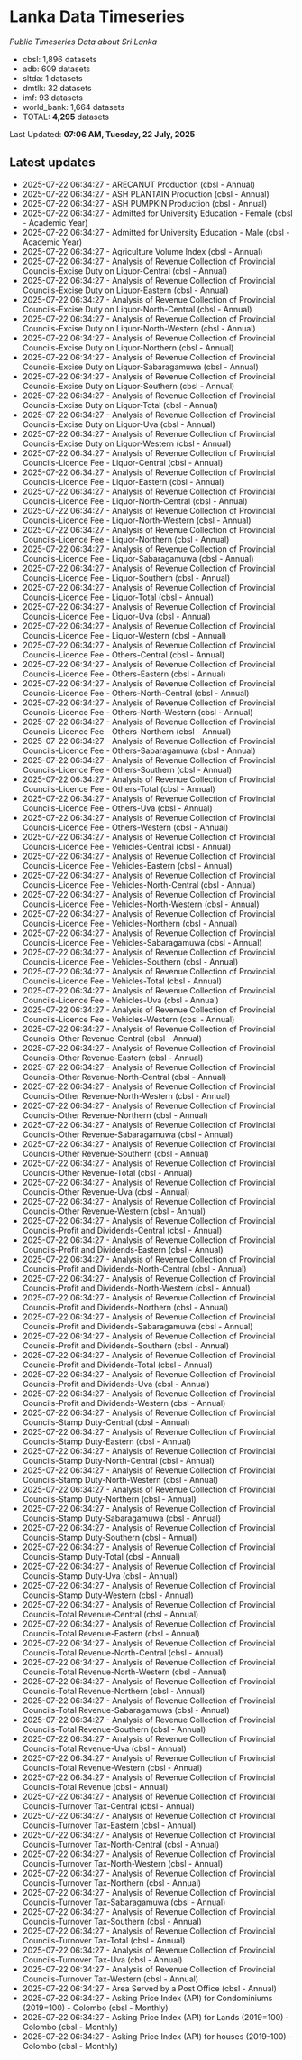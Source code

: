 # Lanka Data Timeseries
*Public Timeseries Data about Sri Lanka*

* cbsl: 1,896 datasets
* adb: 609 datasets
* sltda: 1 datasets
* dmtlk: 32 datasets
* imf: 93 datasets
* world_bank: 1,664 datasets
* TOTAL: **4,295** datasets

Last Updated: **07:06 AM, Tuesday, 22 July, 2025**

## Latest updates

* 2025-07-22 06:34:27 - ARECANUT Production (cbsl - Annual)
* 2025-07-22 06:34:27 - ASH PLANTAIN Production (cbsl - Annual)
* 2025-07-22 06:34:27 - ASH PUMPKIN Production (cbsl - Annual)
* 2025-07-22 06:34:27 - Admitted for University Education - Female (cbsl - Academic Year)
* 2025-07-22 06:34:27 - Admitted for University Education - Male (cbsl - Academic Year)
* 2025-07-22 06:34:27 - Agriculture Volume Index (cbsl - Annual)
* 2025-07-22 06:34:27 - Analysis of Revenue Collection of Provincial Councils-Excise Duty on Liquor-Central (cbsl - Annual)
* 2025-07-22 06:34:27 - Analysis of Revenue Collection of Provincial Councils-Excise Duty on Liquor-Eastern (cbsl - Annual)
* 2025-07-22 06:34:27 - Analysis of Revenue Collection of Provincial Councils-Excise Duty on Liquor-North-Central (cbsl - Annual)
* 2025-07-22 06:34:27 - Analysis of Revenue Collection of Provincial Councils-Excise Duty on Liquor-North-Western (cbsl - Annual)
* 2025-07-22 06:34:27 - Analysis of Revenue Collection of Provincial Councils-Excise Duty on Liquor-Northern (cbsl - Annual)
* 2025-07-22 06:34:27 - Analysis of Revenue Collection of Provincial Councils-Excise Duty on Liquor-Sabaragamuwa (cbsl - Annual)
* 2025-07-22 06:34:27 - Analysis of Revenue Collection of Provincial Councils-Excise Duty on Liquor-Southern (cbsl - Annual)
* 2025-07-22 06:34:27 - Analysis of Revenue Collection of Provincial Councils-Excise Duty on Liquor-Total (cbsl - Annual)
* 2025-07-22 06:34:27 - Analysis of Revenue Collection of Provincial Councils-Excise Duty on Liquor-Uva (cbsl - Annual)
* 2025-07-22 06:34:27 - Analysis of Revenue Collection of Provincial Councils-Excise Duty on Liquor-Western (cbsl - Annual)
* 2025-07-22 06:34:27 - Analysis of Revenue Collection of Provincial Councils-Licence Fee - Liquor-Central (cbsl - Annual)
* 2025-07-22 06:34:27 - Analysis of Revenue Collection of Provincial Councils-Licence Fee - Liquor-Eastern (cbsl - Annual)
* 2025-07-22 06:34:27 - Analysis of Revenue Collection of Provincial Councils-Licence Fee - Liquor-North-Central (cbsl - Annual)
* 2025-07-22 06:34:27 - Analysis of Revenue Collection of Provincial Councils-Licence Fee - Liquor-North-Western (cbsl - Annual)
* 2025-07-22 06:34:27 - Analysis of Revenue Collection of Provincial Councils-Licence Fee - Liquor-Northern (cbsl - Annual)
* 2025-07-22 06:34:27 - Analysis of Revenue Collection of Provincial Councils-Licence Fee - Liquor-Sabaragamuwa (cbsl - Annual)
* 2025-07-22 06:34:27 - Analysis of Revenue Collection of Provincial Councils-Licence Fee - Liquor-Southern (cbsl - Annual)
* 2025-07-22 06:34:27 - Analysis of Revenue Collection of Provincial Councils-Licence Fee - Liquor-Total (cbsl - Annual)
* 2025-07-22 06:34:27 - Analysis of Revenue Collection of Provincial Councils-Licence Fee - Liquor-Uva (cbsl - Annual)
* 2025-07-22 06:34:27 - Analysis of Revenue Collection of Provincial Councils-Licence Fee - Liquor-Western (cbsl - Annual)
* 2025-07-22 06:34:27 - Analysis of Revenue Collection of Provincial Councils-Licence Fee - Others-Central (cbsl - Annual)
* 2025-07-22 06:34:27 - Analysis of Revenue Collection of Provincial Councils-Licence Fee - Others-Eastern (cbsl - Annual)
* 2025-07-22 06:34:27 - Analysis of Revenue Collection of Provincial Councils-Licence Fee - Others-North-Central (cbsl - Annual)
* 2025-07-22 06:34:27 - Analysis of Revenue Collection of Provincial Councils-Licence Fee - Others-North-Western (cbsl - Annual)
* 2025-07-22 06:34:27 - Analysis of Revenue Collection of Provincial Councils-Licence Fee - Others-Northern (cbsl - Annual)
* 2025-07-22 06:34:27 - Analysis of Revenue Collection of Provincial Councils-Licence Fee - Others-Sabaragamuwa (cbsl - Annual)
* 2025-07-22 06:34:27 - Analysis of Revenue Collection of Provincial Councils-Licence Fee - Others-Southern (cbsl - Annual)
* 2025-07-22 06:34:27 - Analysis of Revenue Collection of Provincial Councils-Licence Fee - Others-Total (cbsl - Annual)
* 2025-07-22 06:34:27 - Analysis of Revenue Collection of Provincial Councils-Licence Fee - Others-Uva (cbsl - Annual)
* 2025-07-22 06:34:27 - Analysis of Revenue Collection of Provincial Councils-Licence Fee - Others-Western (cbsl - Annual)
* 2025-07-22 06:34:27 - Analysis of Revenue Collection of Provincial Councils-Licence Fee - Vehicles-Central (cbsl - Annual)
* 2025-07-22 06:34:27 - Analysis of Revenue Collection of Provincial Councils-Licence Fee - Vehicles-Eastern (cbsl - Annual)
* 2025-07-22 06:34:27 - Analysis of Revenue Collection of Provincial Councils-Licence Fee - Vehicles-North-Central (cbsl - Annual)
* 2025-07-22 06:34:27 - Analysis of Revenue Collection of Provincial Councils-Licence Fee - Vehicles-North-Western (cbsl - Annual)
* 2025-07-22 06:34:27 - Analysis of Revenue Collection of Provincial Councils-Licence Fee - Vehicles-Northern (cbsl - Annual)
* 2025-07-22 06:34:27 - Analysis of Revenue Collection of Provincial Councils-Licence Fee - Vehicles-Sabaragamuwa (cbsl - Annual)
* 2025-07-22 06:34:27 - Analysis of Revenue Collection of Provincial Councils-Licence Fee - Vehicles-Southern (cbsl - Annual)
* 2025-07-22 06:34:27 - Analysis of Revenue Collection of Provincial Councils-Licence Fee - Vehicles-Total (cbsl - Annual)
* 2025-07-22 06:34:27 - Analysis of Revenue Collection of Provincial Councils-Licence Fee - Vehicles-Uva (cbsl - Annual)
* 2025-07-22 06:34:27 - Analysis of Revenue Collection of Provincial Councils-Licence Fee - Vehicles-Western (cbsl - Annual)
* 2025-07-22 06:34:27 - Analysis of Revenue Collection of Provincial Councils-Other Revenue-Central (cbsl - Annual)
* 2025-07-22 06:34:27 - Analysis of Revenue Collection of Provincial Councils-Other Revenue-Eastern (cbsl - Annual)
* 2025-07-22 06:34:27 - Analysis of Revenue Collection of Provincial Councils-Other Revenue-North-Central (cbsl - Annual)
* 2025-07-22 06:34:27 - Analysis of Revenue Collection of Provincial Councils-Other Revenue-North-Western (cbsl - Annual)
* 2025-07-22 06:34:27 - Analysis of Revenue Collection of Provincial Councils-Other Revenue-Northern (cbsl - Annual)
* 2025-07-22 06:34:27 - Analysis of Revenue Collection of Provincial Councils-Other Revenue-Sabaragamuwa (cbsl - Annual)
* 2025-07-22 06:34:27 - Analysis of Revenue Collection of Provincial Councils-Other Revenue-Southern (cbsl - Annual)
* 2025-07-22 06:34:27 - Analysis of Revenue Collection of Provincial Councils-Other Revenue-Total (cbsl - Annual)
* 2025-07-22 06:34:27 - Analysis of Revenue Collection of Provincial Councils-Other Revenue-Uva (cbsl - Annual)
* 2025-07-22 06:34:27 - Analysis of Revenue Collection of Provincial Councils-Other Revenue-Western (cbsl - Annual)
* 2025-07-22 06:34:27 - Analysis of Revenue Collection of Provincial Councils-Profit and Dividends-Central (cbsl - Annual)
* 2025-07-22 06:34:27 - Analysis of Revenue Collection of Provincial Councils-Profit and Dividends-Eastern (cbsl - Annual)
* 2025-07-22 06:34:27 - Analysis of Revenue Collection of Provincial Councils-Profit and Dividends-North-Central (cbsl - Annual)
* 2025-07-22 06:34:27 - Analysis of Revenue Collection of Provincial Councils-Profit and Dividends-North-Western (cbsl - Annual)
* 2025-07-22 06:34:27 - Analysis of Revenue Collection of Provincial Councils-Profit and Dividends-Northern (cbsl - Annual)
* 2025-07-22 06:34:27 - Analysis of Revenue Collection of Provincial Councils-Profit and Dividends-Sabaragamuwa (cbsl - Annual)
* 2025-07-22 06:34:27 - Analysis of Revenue Collection of Provincial Councils-Profit and Dividends-Southern (cbsl - Annual)
* 2025-07-22 06:34:27 - Analysis of Revenue Collection of Provincial Councils-Profit and Dividends-Total (cbsl - Annual)
* 2025-07-22 06:34:27 - Analysis of Revenue Collection of Provincial Councils-Profit and Dividends-Uva (cbsl - Annual)
* 2025-07-22 06:34:27 - Analysis of Revenue Collection of Provincial Councils-Profit and Dividends-Western (cbsl - Annual)
* 2025-07-22 06:34:27 - Analysis of Revenue Collection of Provincial Councils-Stamp Duty-Central (cbsl - Annual)
* 2025-07-22 06:34:27 - Analysis of Revenue Collection of Provincial Councils-Stamp Duty-Eastern (cbsl - Annual)
* 2025-07-22 06:34:27 - Analysis of Revenue Collection of Provincial Councils-Stamp Duty-North-Central (cbsl - Annual)
* 2025-07-22 06:34:27 - Analysis of Revenue Collection of Provincial Councils-Stamp Duty-North-Western (cbsl - Annual)
* 2025-07-22 06:34:27 - Analysis of Revenue Collection of Provincial Councils-Stamp Duty-Northern (cbsl - Annual)
* 2025-07-22 06:34:27 - Analysis of Revenue Collection of Provincial Councils-Stamp Duty-Sabaragamuwa (cbsl - Annual)
* 2025-07-22 06:34:27 - Analysis of Revenue Collection of Provincial Councils-Stamp Duty-Southern (cbsl - Annual)
* 2025-07-22 06:34:27 - Analysis of Revenue Collection of Provincial Councils-Stamp Duty-Total (cbsl - Annual)
* 2025-07-22 06:34:27 - Analysis of Revenue Collection of Provincial Councils-Stamp Duty-Uva (cbsl - Annual)
* 2025-07-22 06:34:27 - Analysis of Revenue Collection of Provincial Councils-Stamp Duty-Western (cbsl - Annual)
* 2025-07-22 06:34:27 - Analysis of Revenue Collection of Provincial Councils-Total Revenue-Central (cbsl - Annual)
* 2025-07-22 06:34:27 - Analysis of Revenue Collection of Provincial Councils-Total Revenue-Eastern (cbsl - Annual)
* 2025-07-22 06:34:27 - Analysis of Revenue Collection of Provincial Councils-Total Revenue-North-Central (cbsl - Annual)
* 2025-07-22 06:34:27 - Analysis of Revenue Collection of Provincial Councils-Total Revenue-North-Western (cbsl - Annual)
* 2025-07-22 06:34:27 - Analysis of Revenue Collection of Provincial Councils-Total Revenue-Northern (cbsl - Annual)
* 2025-07-22 06:34:27 - Analysis of Revenue Collection of Provincial Councils-Total Revenue-Sabaragamuwa (cbsl - Annual)
* 2025-07-22 06:34:27 - Analysis of Revenue Collection of Provincial Councils-Total Revenue-Southern (cbsl - Annual)
* 2025-07-22 06:34:27 - Analysis of Revenue Collection of Provincial Councils-Total Revenue-Uva (cbsl - Annual)
* 2025-07-22 06:34:27 - Analysis of Revenue Collection of Provincial Councils-Total Revenue-Western (cbsl - Annual)
* 2025-07-22 06:34:27 - Analysis of Revenue Collection of Provincial Councils-Total Revenue (cbsl - Annual)
* 2025-07-22 06:34:27 - Analysis of Revenue Collection of Provincial Councils-Turnover Tax-Central (cbsl - Annual)
* 2025-07-22 06:34:27 - Analysis of Revenue Collection of Provincial Councils-Turnover Tax-Eastern (cbsl - Annual)
* 2025-07-22 06:34:27 - Analysis of Revenue Collection of Provincial Councils-Turnover Tax-North-Central (cbsl - Annual)
* 2025-07-22 06:34:27 - Analysis of Revenue Collection of Provincial Councils-Turnover Tax-North-Western (cbsl - Annual)
* 2025-07-22 06:34:27 - Analysis of Revenue Collection of Provincial Councils-Turnover Tax-Northern (cbsl - Annual)
* 2025-07-22 06:34:27 - Analysis of Revenue Collection of Provincial Councils-Turnover Tax-Sabaragamuwa (cbsl - Annual)
* 2025-07-22 06:34:27 - Analysis of Revenue Collection of Provincial Councils-Turnover Tax-Southern (cbsl - Annual)
* 2025-07-22 06:34:27 - Analysis of Revenue Collection of Provincial Councils-Turnover Tax-Total (cbsl - Annual)
* 2025-07-22 06:34:27 - Analysis of Revenue Collection of Provincial Councils-Turnover Tax-Uva (cbsl - Annual)
* 2025-07-22 06:34:27 - Analysis of Revenue Collection of Provincial Councils-Turnover Tax-Western (cbsl - Annual)
* 2025-07-22 06:34:27 - Area Served by a Post Office (cbsl - Annual)
* 2025-07-22 06:34:27 - Asking Price Index (API) for Condominiums (2019=100) - Colombo (cbsl - Monthly)
* 2025-07-22 06:34:27 - Asking Price Index (API) for Lands (2019=100) - Colombo (cbsl - Monthly)
* 2025-07-22 06:34:27 - Asking Price Index (API) for houses (2019-100) - Colombo (cbsl - Monthly)